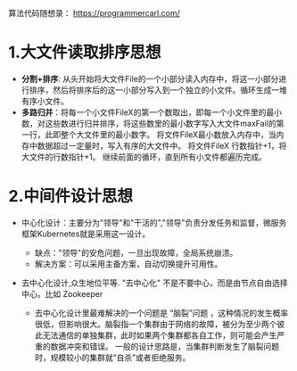 
 算法代码随想录： https://programmercarl.com/

# 1.大文件读取排序思想
- **分割+排序**: 从头开始将大文件File的一个小部分读入内存中，将这一小部分进行排序，然后将排序后的这一小部分写入到一个独立的小文件。循环生成一堆有序小文件。
- **多路归并**：将每一个小文件FileX的第一个数取出，即每一个小文件里的最小数，对这些数进行归并排序，将这些数里的最小数字写入大文件maxFail的第一行，此即整个大文件里的最小数字。
       将文件FileX最小数放入内存中，当内存中数据超过一定量时，写入有序的大文件中。
       将文件FileX 行数指针+1，将大文件的行数指针+1。 继续前面的循环，直到所有小文件都遍历完成。

# 2.中间件设计思想       

- 中心化设计：主要分为"领导"和"干活的","领导"负责分发任务和监督，微服务框架Kubernetes就是采用这一设计。
    - 缺点："领导"的安危问题，一旦出现故障，全局系统崩溃。 
    - 解决方案：可以采用主备方案，自动切换提升可用性。

- 去中心化设计,众生地位平等. "去中心化" 不是不要中心，而是由节点自由选择中心。比如 Zookeeper
    - 去中心化设计里最难解决的一个问题是 “脑裂”问题 ，这种情况的发生概率很低，但影响很大。脑裂指一个集群由于网络的故障，被分为至少两个彼此无法通信的单独集群，此时如果两个集群都各自工作，则可能会产生严重的数据冲突和错误。
      一般的设计思路是，当集群判断发生了脑裂问题时，规模较小的集群就“自杀”或者拒绝服务。














